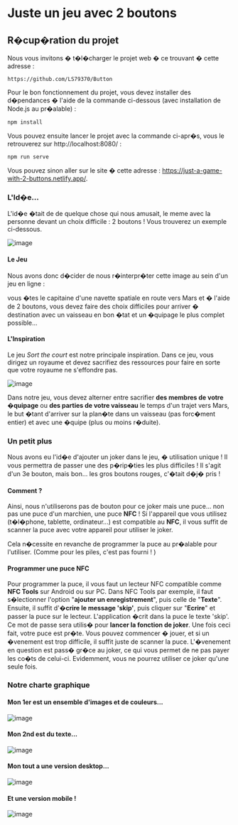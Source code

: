 # Juste un jeu avec 2 boutons
## R�cup�ration du projet
Nous vous invitons � t�l�charger le projet web � ce trouvant � cette adresse :
```
https://github.com/LS79370/Button
```
Pour le bon fonctionnement du projet, vous devez installer des d�pendances � l'aide de la commande ci-dessous (avec installation de Node.js au pr�alable) :
```
npm install
```
Vous pouvez ensuite lancer le projet avec la commande ci-apr�s, vous le retrouverez sur http://localhost:8080/ :
```
npm run serve
```
Vous pouvez sinon aller sur le site � cette adresse : https://just-a-game-with-2-buttons.netlify.app/.
### L'Id�e...
L'id�e �tait de de quelque chose qui nous amusait, le meme avec la personne devant un choix difficile : 2 boutons !
Vous trouverez un exemple ci-dessous.

![image](./src/assets/img/readme/meme.jpg)
#### Le Jeu
Nous avons donc d�cider de nous r�interpr�ter cette image au sein d'un jeu en ligne :

vous �tes le capitaine d'une navette spatiale en route vers Mars et � l'aide de 2 boutons, vous devez faire des choix difficiles pour arriver � destination avec un vaisseau en bon �tat et un �quipage le plus complet possible...
#### L'Inspiration
Le jeu *Sort the court* est notre principale inspiration. Dans ce jeu, vous dirigez un royaume et devez sacrifiez des ressources pour faire en sorte que votre royaume ne s'effondre pas.

![image](./src/assets/img/readme/sortTheCourt.png)

Dans notre jeu, vous devez alterner entre sacrifier **des membres de votre �quipage** ou **des parties de votre vaisseau** le temps d'un trajet vers Mars, le but �tant d'arriver sur la plan�te dans un vaisseau (pas forc�ment entier) et avec une �quipe (plus ou moins r�duite).
### Un petit plus
Nous avons eu l'id�e d'ajouter un joker dans le jeu, � utilisation unique ! Il vous permettra de passer une des p�rip�ties les plus difficiles !
Il s'agit d'un 3e bouton, mais bon... les gros boutons rouges, c'�tait d�j� pris !
#### Comment ?
Ainsi, nous n'utiliserons pas de bouton pour ce joker mais une puce... non pas une puce d'un marchien,  une puce **NFC** !
Si l'appareil que vous utilisez (t�l�phone, tablette, ordinateur...) est compatible au **NFC**, il vous suffit de scanner la puce avec votre appareil pour utiliser le joker.

Cela n�cessite en revanche de programmer la puce au pr�alable pour l'utiliser. (Comme pour les piles, c'est pas fourni ! )
#### Programmer une puce NFC
Pour programmer la puce, il vous faut un lecteur NFC compatible comme **NFC Tools** sur Android ou sur PC. Dans NFC Tools par exemple, il faut s�lectionner l'option "**ajouter un enregistrement**", puis celle de "**Texte**". Ensuite, il suffit d'**�crire le message 'skip'**, puis cliquer sur "**Ecrire**" et passer la puce sur le lecteur. L'application �crit dans la puce le texte 'skip'. 
Ce mot de passe sera utilis� pour **lancer la fonction de joker**. Une fois ceci fait, votre puce est pr�te. Vous pouvez commencer � jouer, et si un �venement est trop difficile, il suffit juste de scanner la puce.
L'�venement en question est pass� gr�ce au joker, ce qui vous permet de ne pas payer les co�ts de celui-ci. Evidemment, vous ne pourrez utiliser ce joker qu'une seule fois.
### Notre charte graphique
#### Mon 1er est un ensemble d'images et de couleurs...
![image](./src/assets/img/readme/charteGraphique1.PNG)
#### Mon 2nd est du texte...
![image](./src/assets/img/readme/charteGraphique2.PNG)
#### Mon tout a une version desktop...
![image](./src/assets/img/readme/charteGraphique3.PNG)
#### Et une version mobile !
![image](./src/assets/img/readme/charteGraphique4.PNG)